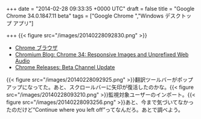 
+++
date = "2014-02-28 09:33:35 +0000 UTC"
draft = false
title = "Google Chrome 34.0.1847.11 beta"
tags = ["Google Chrome ","Windows デスクトップ アプリ"]

+++
{{< figure src="/images/20140228092830.png"  >}}<br/>


<ul>
<li><a href="http://www.google.com/intl/ja/chrome/browser/beta.html">Chrome ブラウザ</a></li>
<li><a href="http://blog.chromium.org/2014/02/chrome-34-responsive-images-and_9316.html">Chromium Blog: Chrome 34: Responsive Images and Unprefixed Web Audio</a></li>
<li><a href="http://googlechromereleases.blogspot.jp/2014/02/beta-channel-update_27.html">Chrome Releases: Beta Channel Update</a></li>
</ul>{{< figure src="/images/20140228092925.png"  >}}翻訳ツールバーがポップアップになってた。あと、スクロールバーに矢印が復活したのかな。{{< figure src="/images/20140228093210.png"  >}}監視対象ユーザーのインポート。{{< figure src="/images/20140228093256.png"  >}}あと、今まで気づいてなかったのだけど“Continue where you left off”ってなんだろ。あとで調べよう。



